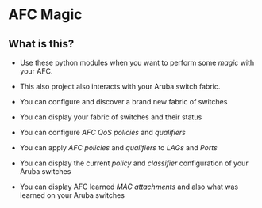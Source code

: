 # AFC Magic

## What is this?

- Use these python modules when you want to perform some *magic* with your AFC.

- This also project also interacts with your Aruba switch fabric.

- You can configure and discover a brand new fabric of switches

- You can display your fabric of switches and their status

- You can configure _AFC QoS policies_ and _qualifiers_

- You can apply _AFC policies_ and _qualifiers_ to _LAGs_ and _Ports_

- You can display the current _policy_ and _classifier_ configuration of your Aruba switches

- You can display AFC learned _MAC attachments_ and also what was learned on your Aruba switches
